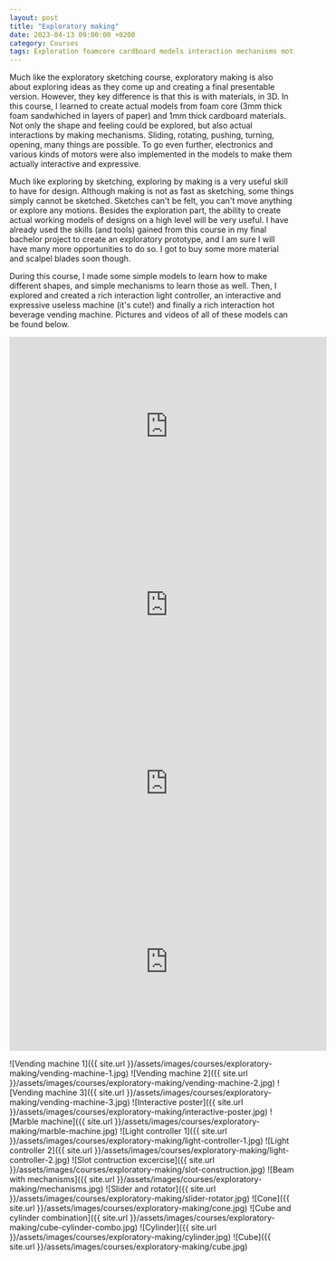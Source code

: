 ```yaml
---
layout: post
title: "Exploratory making"
date: 2023-04-13 09:00:00 +0200
category: Courses
tags: Exploration foamcore cardboard models interaction mechanisms motion
---
```


Much like the exploratory sketching course, exploratory making is also about exploring ideas as they come up and creating a final presentable version. However, they key difference is that this is with materials, in 3D. In this course, I learned to create actual models from foam core (3mm thick foam sandwhiched in layers of paper) and 1mm thick cardboard materials. Not only the shape and feeling could be explored, but also actual interactions by making mechanisms. Sliding, rotating, pushing, turning, opening, many things are possible. To go even further, electronics and various kinds of motors were also implemented in the models to make them actually interactive and expressive.

Much like exploring by sketching, exploring by making is a very useful skill to have for design. Although making is not as fast as sketching, some things simply cannot be sketched. Sketches can't be felt, you can't move anything or explore any motions. Besides the exploration part, the ability to create actual working models of designs on a high level will be very useful. I have already used the skills (and tools) gained from this course in my final bachelor project to create an exploratory prototype, and I am sure I will have many more opportunities to do so. I got to buy some more material and scalpel blades soon though.

During this course, I made some simple models to learn how to make different shapes, and simple mechanisms to learn those as well. Then, I explored and created a rich interaction light controller, an interactive and expressive useless machine (it's cute!) and finally a rich interaction hot beverage vending machine. Pictures and videos of all of these models can be found below.

<iframe width="560" height="315" src="https://www.youtube-nocookie.com/embed/ToTh1Lf8Ds4" title="YouTube video player" frameborder="0" allow="accelerometer; autoplay; clipboard-write; encrypted-media; gyroscope; picture-in-picture; web-share" allowfullscreen></iframe>

<iframe width="560" height="315" src="https://www.youtube-nocookie.com/embed/kJCuvUZ-5kI" title="YouTube video player" frameborder="0" allow="accelerometer; autoplay; clipboard-write; encrypted-media; gyroscope; picture-in-picture; web-share" allowfullscreen></iframe>

<iframe width="560" height="315" src="https://www.youtube-nocookie.com/embed/vTdjPXwYhFk" title="YouTube video player" frameborder="0" allow="accelerometer; autoplay; clipboard-write; encrypted-media; gyroscope; picture-in-picture; web-share" allowfullscreen></iframe>

<iframe width="560" height="315" src="https://www.youtube-nocookie.com/embed/ps2-XXITfvY" title="YouTube video player" frameborder="0" allow="accelerometer; autoplay; clipboard-write; encrypted-media; gyroscope; picture-in-picture; web-share" allowfullscreen></iframe>

![Vending machine 1]({{ site.url }}/assets/images/courses/exploratory-making/vending-machine-1.jpg)
![Vending machine 2]({{ site.url }}/assets/images/courses/exploratory-making/vending-machine-2.jpg)
![Vending machine 3]({{ site.url }}/assets/images/courses/exploratory-making/vending-machine-3.jpg)
![Interactive poster]({{ site.url }}/assets/images/courses/exploratory-making/interactive-poster.jpg)
![Marble machine]({{ site.url }}/assets/images/courses/exploratory-making/marble-machine.jpg)
![Light controller 1]({{ site.url }}/assets/images/courses/exploratory-making/light-controller-1.jpg)
![Light controller 2]({{ site.url }}/assets/images/courses/exploratory-making/light-controller-2.jpg)
![Slot contruction excercise]({{ site.url }}/assets/images/courses/exploratory-making/slot-construction.jpg)
![Beam with mechanisms]({{ site.url }}/assets/images/courses/exploratory-making/mechanisms.jpg)
![Slider and rotator]({{ site.url }}/assets/images/courses/exploratory-making/slider-rotator.jpg)
![Cone]({{ site.url }}/assets/images/courses/exploratory-making/cone.jpg)
![Cube and cylinder combination]({{ site.url }}/assets/images/courses/exploratory-making/cube-cylinder-combo.jpg)
![Cylinder]({{ site.url }}/assets/images/courses/exploratory-making/cylinder.jpg)
![Cube]({{ site.url }}/assets/images/courses/exploratory-making/cube.jpg)